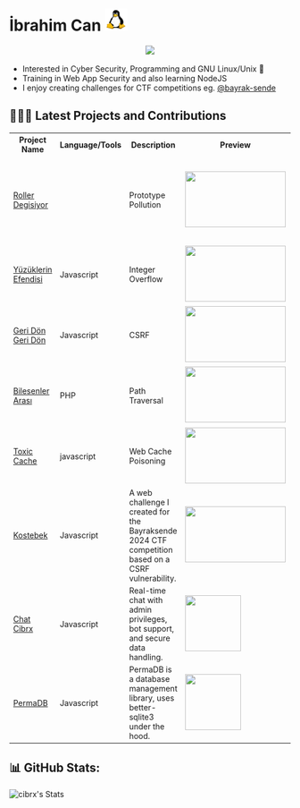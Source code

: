 # İbrahim Can <img src="https://github.com/LegendMan46/LegendMan46/blob/main/linux_tux_penguin%20(1).png" width=40 height=40>

<p align="center">
  <!-- Typing SVG by DenverCoder1 - https://github.com/DenverCoder1/readme-typing-svg -->
  <a href="https://github.com/DenverCoder1/readme-typing-svg">
    <img src="https://readme-typing-svg.demolab.com/?lines=;I%27m%20interested%20in%3A%3BWeb%20Application%20Security%3BWeb%20Development%3BNode%20JS%3BPHP%3B&font=Fira%20Code&duration=4000&center=true&width=440&height=45&color=20C20E&vCenter=true&pause=300&size=22" /></a>
</p>

- Interested in Cyber Security, Programming and GNU Linux/Unix 🐧
- Training in Web App Security and also learning NodeJS
- I enjoy creating challenges for CTF competitions eg. [@bayrak-sende](https://github.com/bayrak-sende)

## 👩🏻‍💻 Latest Projects and Contributions

<table>
  <tr>
    <th>Project Name</th>
    <th>Language/Tools</th>
    <th>Description</th>
    <th>Preview</th>
    <th>Contributed With</th>
    <th>Date</th>
  </tr>
  <tr>
    <td>
      <a href="https://github.com/bayraksende/bayraksende2025/tree/main/final/roller-degisiyor">Roller Degisiyor</a>
    </td>
    <td>
      <span><svg src="https://raw.githubusercontent.com/cibrx/cibrx/refs/heads/main/JavaScript.svg"></svg></span>
    </td>
    <td>
      <span>Prototype Pollution</span>
    </td>
    <td>
      <img src="https://i.ytimg.com/vi/AifEHS2qxbE/hqdefault.jpg" width="180" height="100">
    </td>
    <td width=10>-</td>
    <td>May 25, 2024</td>
  </tr>
  <tr>
    <td>
      <a href="https://github.com/bayraksende/bayraksende2025/tree/main/yari_final/YuzuklerinEfendisi">Yüzüklerin Efendisi</a>
    </td>
    <td>
      <span>Javascript</span>
    </td>
    <td>
      <span>Integer Overflow </span>
    </td>
    <td>
      <img src="https://i.ytimg.com/vi/AifEHS2qxbE/hqdefault.jpg" width="180" height="100">
    </td>
    <td width=10>-</td>
    <td>May 25, 2024</td>
  </tr>
  <tr>
    <td>
      <a href="https://github.com/bayraksende/bayraksende2025/tree/main/yari_final/GeriDonGeriDon">Geri Dön Geri Dön</a>
    </td>
    <td>
      <span>Javascript</span>
    </td>
    <td>
      <span>CSRF</span>
    </td>
    <td>
      <img src="https://i.ytimg.com/vi/AifEHS2qxbE/hqdefault.jpg" width="180" height="100">
    </td>
    <td width=10>-</td>
    <td>May 25, 2024</td>
  </tr>
  <tr>
    <td>
      <a href="https://github.com/bayraksende/bayraksende2025/tree/main/yari_final/BilesenlerArasi">Bilesenler Arası</a>
    </td>
    <td>
      <span>PHP</span>
    </td>
    <td>
      <span>Path Traversal</span>
    </td>
    <td>
      <img src="https://i.ytimg.com/vi/AifEHS2qxbE/hqdefault.jpg" width="180" height="100">
    </td>
    <td width=10>-</td>
    <td>May 25, 2024</td>
  </tr>
  <tr>
    <td>
      <a href="https://github.com/bayraksende/bayraksende2025/tree/main/yari_final/ToxicCache">Toxic Cache</a>
    </td>
    <td>
      <span>javascript</span>
    </td>
    <td>
      <span>Web Cache Poisoning</span>
    </td>
    <td>
      <img src="https://i.ytimg.com/vi/AifEHS2qxbE/hqdefault.jpg" width="180" height="100">
    </td>
    <td width=10><a href="https://github.com/rednexie">@rednexie</a></td>
    <td>May 25, 2024</td>
  </tr>
  <tr>
    <td>
      <a href="https://github.com/cibrx/kostebek">Kostebek</a>
    </td>
    <td>
      <span>Javascript</span>
    </td>
    <td>
      <span>A web challenge I created for the Bayraksende 2024 CTF competition based on a CSRF vulnerability.</span>
    </td>
    <td>
      <img src="https://i.ytimg.com/vi/AifEHS2qxbE/hqdefault.jpg" width="180" height="100">
    </td>
    <td width=10>-</td>
    <td>May 25, 2024</td>
  </tr>
  <tr>
    <td>
      <a href="https://github.com/cibrx/ChatCibrx">Chat Cibrx</a>
    </td>
    <td>
      <span>Javascript</span>
    </td>
    <td>
      <span>Real-time chat with admin privileges, bot support, and secure data handling.</span>
    </td>
    <td>
      <img src="https://github.com/cibrx/ChatCibrx/raw/master/public/img/indexAd.png" width="100" height="100">
    </td>
    <td width=10>-</td>
    <td>Feb 24, 2024</td>
  </tr>
  <tr>
    <td>
      <a href="https://github.com/cibrx/PermaDB">PermaDB</a>
    </td>
    <td>
      <span>Javascript</span>
    </td>
    <td>
      <span>PermaDB is a database management library, uses better-sqlite3 under the hood.</span>
    </td>
    <td>
      <img src="https://avatars.githubusercontent.com/u/126991413?v=4" width="100" height="100">
    </td>
    <td width=10><a href="https://github.com/rednexie">@rednexie</a></td>
    <td>Oct 13, 2023</td>
  </tr>
</table>

## 📊 GitHub Stats:
![cibrx's Stats](https://github-readme-stats.vercel.app/api?username=cibrx&theme=tokyonight&show_icons=true&hide_border=true&count_private=true)

